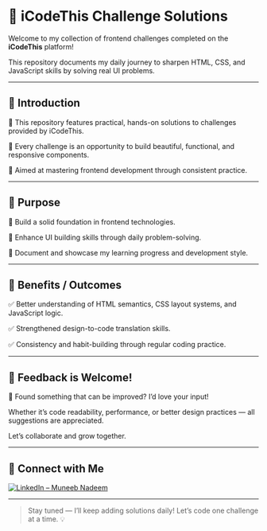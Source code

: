 
# 🚀 iCodeThis Challenge Solutions

Welcome to my collection of frontend challenges completed on the **iCodeThis** platform!  

This repository documents my daily journey to sharpen HTML, CSS, and JavaScript skills by solving real UI problems.

---

## 🔹 Introduction  
🔸 This repository features practical, hands-on solutions to challenges provided by iCodeThis. 
 
🔸 Every challenge is an opportunity to build beautiful, functional, and responsive components.
  
🔸 Aimed at mastering frontend development through consistent practice.

---

## 🎯 Purpose  
🔸 Build a solid foundation in frontend technologies.  

🔸 Enhance UI building skills through daily problem-solving. 
 
🔸 Document and showcase my learning progress and development style.

---

## 🌟 Benefits / Outcomes  
✅ Better understanding of HTML semantics, CSS layout systems, and JavaScript logic.  

✅ Strengthened design-to-code translation skills. 
 
✅ Consistency and habit-building through regular coding practice.

---

## 💬 Feedback is Welcome!  
👋 Found something that can be improved? I’d love your input!  

Whether it’s code readability, performance, or better design practices — all suggestions are appreciated.  

Let’s collaborate and grow together.

---

## 🔗 Connect with Me  
[![LinkedIn – Muneeb Nadeem](https://img.shields.io/badge/LinkedIn--blue?style=social&logo=linkedin)](https://www.linkedin.com/in/muneeb-nadeem)

---

> Stay tuned — I’ll keep adding solutions daily! Let’s code one challenge at a time. 💡
